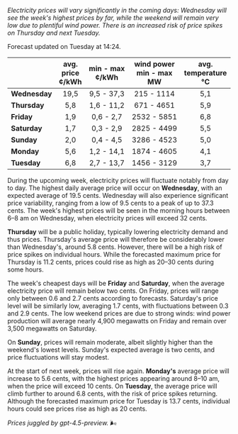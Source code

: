 *Electricity prices will vary significantly in the coming days: Wednesday will see the week's highest prices by far, while the weekend will remain very low due to plentiful wind power. There is an increased risk of price spikes on Thursday and next Tuesday.*

Forecast updated on Tuesday at 14:24.

|              | avg.<br>price<br>¢/kWh | min - max<br>¢/kWh | wind power<br>min - max<br>MW | avg.<br>temperature<br>°C |
|:-------------|:----------------:|:----------------:|:-------------:|:-------------:|
| **Wednesday** | 19,5 | 9,5 - 37,3 | 215 - 1114 | 5,1 |
| **Thursday**     | 5,8  | 1,6 - 11,2 | 671 - 4651 | 5,9 |
| **Friday**   | 1,9  | 0,6 - 2,7  | 2532 - 5851 | 6,8 |
| **Saturday**    | 1,7  | 0,3 - 2,9  | 2825 - 4499 | 5,5 |
| **Sunday**   | 2,0  | 0,4 - 4,5  | 3286 - 4523 | 5,0 |
| **Monday**   | 5,6  | 1,2 - 14,1 | 1874 - 4605 | 4,1 |
| **Tuesday**     | 6,8  | 2,7 - 13,7 | 1456 - 3129 | 3,7 |

During the upcoming week, electricity prices will fluctuate notably from day to day. The highest daily average price will occur on **Wednesday**, with an expected average of 19.5 cents. Wednesday will also experience significant price variability, ranging from a low of 9.5 cents to a peak of up to 37.3 cents. The week's highest prices will be seen in the morning hours between 6–8 am on Wednesday, when electricity prices will exceed 32 cents.

**Thursday** will be a public holiday, typically lowering electricity demand and thus prices. Thursday's average price will therefore be considerably lower than Wednesday's, around 5.8 cents. However, there will be a high risk of price spikes on individual hours. While the forecasted maximum price for Thursday is 11.2 cents, prices could rise as high as 20–30 cents during some hours.

The week's cheapest days will be **Friday** and **Saturday**, when the average electricity price will remain below two cents. On Friday, prices will range only between 0.6 and 2.7 cents according to forecasts. Saturday's price level will be similarly low, averaging 1.7 cents, with fluctuations between 0.3 and 2.9 cents. The low weekend prices are due to strong winds: wind power production will average nearly 4,900 megawatts on Friday and remain over 3,500 megawatts on Saturday.

On **Sunday**, prices will remain moderate, albeit slightly higher than the weekend's lowest levels. Sunday's expected average is two cents, and price fluctuations will stay modest.

At the start of next week, prices will rise again. **Monday's** average price will increase to 5.6 cents, with the highest prices appearing around 8–10 am, when the price will exceed 10 cents. On **Tuesday**, the average price will climb further to around 6.8 cents, with the risk of price spikes returning. Although the forecasted maximum price for Tuesday is 13.7 cents, individual hours could see prices rise as high as 20 cents.

*Prices juggled by gpt-4.5-preview.* 🌬️
